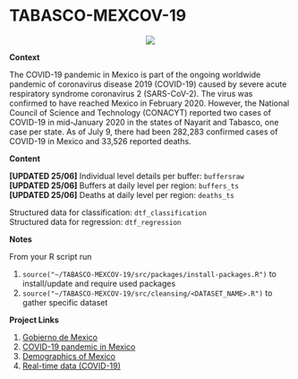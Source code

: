 # TABASCO-MEXCOV-19

<p align="center">
  <img src = "figs/mexico.jpeg"/>
</p>

**Context**

The COVID-19 pandemic in Mexico is part of the ongoing worldwide pandemic of coronavirus disease 2019 (COVID-19) caused by severe acute respiratory syndrome coronavirus 2 (SARS-CoV-2). The virus was confirmed to have reached Mexico in February 2020. However, the National Council of Science and Technology (CONACYT) reported two cases of COVID-19 in mid-January 2020 in the states of Nayarit and Tabasco, one case per state. As of July 9, there had been 282,283 confirmed cases of COVID-19 in Mexico and 33,526 reported deaths.

**Content**

**[UPDATED 25/06]** Individual level details per buffer: `buffersraw` <br/>
**[UPDATED 25/06]** Buffers at daily level per region: `buffers_ts`<br/>
**[UPDATED 25/06]** Deaths at daily level per region: `deaths_ts` <br/>

Structured data for classification: `dtf_classification` <br/>
Structured data for regression: `dtf_regression` <br/>

**Notes**

From your R script run

 1. `source("~/TABASCO-MEXCOV-19/src/packages/install-packages.R")` to install/update and require used packages <br/>
 2. `source("~/TABASCO-MEXCOV-19/src/cleansing/<DATASET_NAME>.R")` to gather specific dataset <br/>


**Project Links**

  1. [Gobierno de Mexico](https://www.gob.mx/salud/documentos/datos-abiertos-152127)
  2. [COVID-19 pandemic in Mexico](https://en.wikipedia.org/wiki/COVID-19_pandemic_in_Mexico)
  3. [Demographics of Mexico](https://en.wikipedia.org/wiki/Demographics_of_Mexico#Demographic_dynamics)
  4. [Real-time data (COVID-19)](https://www.google.com/search?sxsrf=ALeKk02Ayqjbn8ehNTAxQcjuA1NRcY_hHg%3A1592899181787&ei=bbbxXoTZL8fergSl1aD4Dw&q=mexico+covid+&oq=mexico+covid+&gs_lcp=CgZwc3ktYWIQAzIECCMQJzIECCMQJzIGCCMQJxATMgIIADIFCAAQywEyAggAMgUIABDLATIFCAAQywEyBQgAEMsBMgUIABDLAToGCAAQFhAeUJocWNEoYLEqaABwAHgAgAHPAYgBswiSAQU3LjIuMZgBAKABAaoBB2d3cy13aXo&sclient=psy-ab&ved=0ahUKEwjEw5Lvu5fqAhVHr4sKHaUqCP8Q4dUDCAw&uact=5#wptab=s:H4sIAAAAAAAAAONgVuLVT9c3NMwySk6OL8zJecTYxMgt8PLHPWGpyklrTl5jLOYS901NyUzOzEt1ySxOTSxO9clPTizJzM8T0uNic80rySypFFLhEpRCNUeDQYqfC1VISIOLA65XhotXilM_V98gydIgvgiompsLweXZxcTtkZqYU5IRXJJYUryIVQpEZxaXZCZnpCoUlyo45xfl5yWWZRaVFgMAVJFaHsIAAAA)

